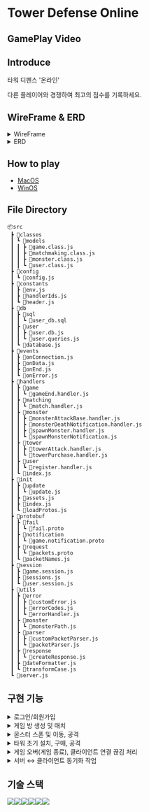 # Tower Defense Online

## GamePlay Video

## Introduce

타워 디펜스 '온라인'

다른 플레이어와 경쟁하여 최고의 점수를 기록하세요.

## WireFrame & ERD

<details> 
<summary>WireFrame</summary>

![Project_TDO_WireFrame](https://github.com/user-attachments/assets/e67abfd5-96ef-4000-9fc7-cdde5dcefddd)

</details>

<details> 
<summary>ERD</summary>

![Project_TDO_ERD](https://github.com/user-attachments/assets/2c804734-a035-4d7e-9762-10c08f1d2066)

</details>

## How to play

- [MacOS](https://drive.google.com/file/d/1ZxblKXG35hBEsTeKCaPghdWXwcuJdVeB/view?usp=drive_link)
- [WinOS](https://drive.google.com/file/d/1RNX88x3OaxPnaLp463IdGCuA4aO6XLeq/view?usp=drive_link)

## File Directory

```
📦src
 ┣ 📂classes
 ┃ ┗ 📂models
 ┃ ┃ ┣ 📜game.class.js
 ┃ ┃ ┣ 📜matchmaking.class.js
 ┃ ┃ ┣ 📜monster.class.js
 ┃ ┃ ┗ 📜user.class.js
 ┣ 📂config
 ┃ ┗ 📜config.js
 ┣ 📂constants
 ┃ ┣ 📜env.js
 ┃ ┣ 📜handlerIds.js
 ┃ ┗ 📜header.js
 ┣ 📂db
 ┃ ┣ 📂sql
 ┃ ┃ ┗ 📜user_db.sql
 ┃ ┣ 📂user
 ┃ ┃ ┣ 📜user.db.js
 ┃ ┃ ┗ 📜user.queries.js
 ┃ ┗ 📜database.js
 ┣ 📂events
 ┃ ┣ 📜onConnection.js
 ┃ ┣ 📜onData.js
 ┃ ┣ 📜onEnd.js
 ┃ ┗ 📜onError.js
 ┣ 📂handlers
 ┃ ┣ 📂game
 ┃ ┃ ┗ 📜gameEnd.handler.js
 ┃ ┣ 📂matching
 ┃ ┃ ┗ 📜match.handler.js
 ┃ ┣ 📂monster
 ┃ ┃ ┣ 📜monsterAttackBase.handler.js
 ┃ ┃ ┣ 📜monsterDeathNotification.handler.js
 ┃ ┃ ┣ 📜spawnMonster.handler.js
 ┃ ┃ ┗ 📜spawnMonsterNotification.js
 ┃ ┣ 📂tower
 ┃ ┃ ┣ 📜towerAttack.handler.js
 ┃ ┃ ┗ 📜towerPurchase.handler.js
 ┃ ┣ 📂user
 ┃ ┃ ┗ 📜register.handler.js
 ┃ ┗ 📜index.js
 ┣ 📂init
 ┃ ┣ 📂update
 ┃ ┃ ┗ 📜update.js
 ┃ ┣ 📜assets.js
 ┃ ┣ 📜index.js
 ┃ ┗ 📜loadProtos.js
 ┣ 📂protobuf
 ┃ ┣ 📂fail
 ┃ ┃ ┗ 📜fail.proto
 ┃ ┣ 📂notification
 ┃ ┃ ┗ 📜game.notification.proto
 ┃ ┣ 📂request
 ┃ ┃ ┗ 📜packets.proto
 ┃ ┗ 📜packetNames.js
 ┣ 📂session
 ┃ ┣ 📜game.session.js
 ┃ ┣ 📜sessions.js
 ┃ ┗ 📜user.session.js
 ┣ 📂utils
 ┃ ┣ 📂error
 ┃ ┃ ┣ 📜customError.js
 ┃ ┃ ┣ 📜errorCodes.js
 ┃ ┃ ┗ 📜errorHandler.js
 ┃ ┣ 📂monster
 ┃ ┃ ┗ 📜monsterPath.js
 ┃ ┣ 📂parser
 ┃ ┃ ┣ 📜customPacketParser.js
 ┃ ┃ ┗ 📜packetParser.js
 ┃ ┣ 📂response
 ┃ ┃ ┗ 📜createResponse.js
 ┃ ┣ 📜dateFormatter.js
 ┃ ┗ 📜transformCase.js
 ┗ 📜server.js
```

## 구현 기능

<details> 
<summary>로그인/회원가입</summary>

- 회원가입

  - 회원가입 시 중복 이메일 검증
  - 이메일 형식 검증
  - 중복 아이디 검증

- 로그인
  - 회원가입 시 생성된 uuid로 중복 로그인 검증
  - 마지막 로그인 시간 저장
  - 비밀번호 검증

</details>

<details> 
<summary>게임 방 생성 및 매치</summary>

- 매치메이킹 큐 시스템 구현

  - 대기열 기반 매치메이킹 시스템 구현
  - 점수 기반 매칭 로직 (초기 매칭 범위 존재)
  - 대기 시간에 따른 매칭 범위 확장 구현
  - 중복 매칭 방지 로직 추가

- 매치메이킹 핸들러 구현

  - 매칭 요청/취소 처리
  - 이미 게임 중인 유저 체크
  - 대기열 추가/제거 로직

- 매칭 해제 및 정리
  - 클라이언트 연결 종료 시 매칭 큐에서 제거

</details>

<details> 
<summary>몬스터 스폰 및 이동, 공격</summary>

- Monster 처치 시 score 및 gold 획득

  - 타워 종류, 레벨에 따라 score, gold 획득 차등화

- 레벨 디자인
  - 1 ~ 5 까지 일반 stage
  - 6 stage 부터 보스 stages

</details>

<details> 
<summary>타워 초기 설치, 구매, 공격</summary>

- 타워 구매시 정해진 확률에 따라 타워 종류가 결정

- 타워 공격시 User가 가지고 있는 타워인지 검증

</details>

<details> 
<summary>게임 오버(게임 종료), 클라이언트 연결 끊김 처리</summary>

- 게임 오버(게임 종료)

  - 게임 플레이를 완료 후 Base의 체력이 먼저 0이 된 User가 패배,
    Base의 체력이 Base > 0 인 User에게 승리 판정
  - GameOver 관련 Packet 전송
  - 게임이 종료될 때 User 클래스에 정의된 현재 score를 highscore로 변환
  - 게임이 종료될 때 DB와 연동하여 highscore를 저장
  - 만약 현재 저장된 highscore보다 score가 낮다면 갱신되지 않음,
    현재 저장된 highscore보다 score가 높다면 DB에 저장된 highscore를 갱신
    ```Javascript
    if (user.score > user.highscore) {
        console.log(`신기록 달성! : ${user.score}`);
        // DB에 새로운 highScore 업데이트
        await updateDBHighScore(user.id, user.score);
        // 메모리 상의 사용자 highScore도 업데이트
        user.highscore = user.score;
      }
    ```

- 클라이언트 연결 끊김 처리
  - 게임 플레이 도중에 클라이언트의 연결이 끊어졌을 때, 이미 게임 중인 다른 플레이어는 상대 유저에게 더 이상 동기화 데이터를 받지 않을 때 승리 판정으로 게임 종료
  - 게임 방이 남아있으면 메모리 사용량이 증가함으로 User가 gameSession에 들어가 있지 않다면 삭제

</details>

<details> 
<summary>서버 ↔ 클라이언트 동기화 작업</summary>

</details>

## 기술 스택

<img src="https://img.shields.io/badge/javascript-F7DF1E?style=for-the-badge&logo=javascript&logoColor=black"><img src="https://img.shields.io/badge/mysql-4479A1?style=for-the-badge&logo=mysql&logoColor=white"><img src="https://img.shields.io/badge/node.js-339933?style=for-the-badge&logo=Node.js&logoColor=white"><img src="https://img.shields.io/badge/git-F05032?style=for-the-badge&logo=git&logoColor=white"><img src="https://img.shields.io/badge/yarn-2C8EBB?style=for-the-badge&logo=yarn&logoColor=white"><img src="https://img.shields.io/badge/.env-0D47A1?style=for-the-badge&logo=.env&logoColor=white">
